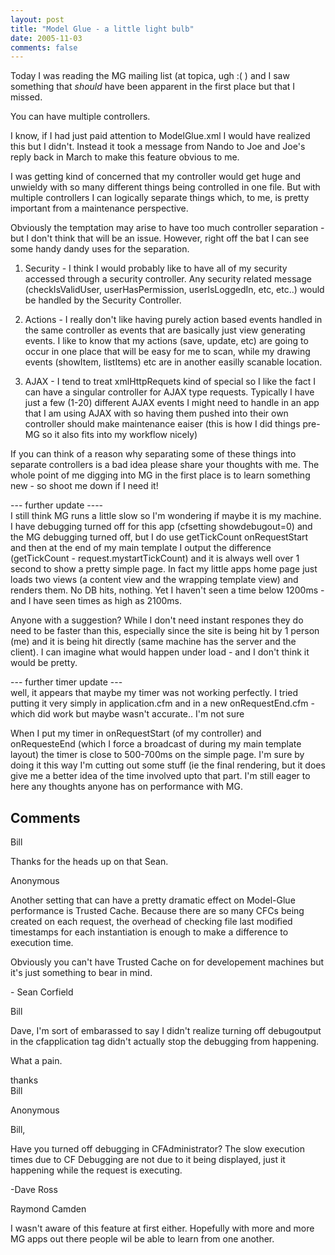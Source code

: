 ```yaml
---
layout: post
title: "Model Glue - a little light bulb"
date: 2005-11-03
comments: false
---
```

Today I was reading the MG mailing list (at topica, ugh :( ) and I saw
something that _should_ have been apparent in the first place but that I
missed.  
  
You can have multiple controllers.  
  
I know, if I had just paid attention to ModelGlue.xml I would have realized
this but I didn't. Instead it took a message from Nando to Joe and Joe's reply
back in March to make this feature obvious to me.  
  
I was getting kind of concerned that my controller would get huge and unwieldy
with so many different things being controlled in one file. But with multiple
controllers I can logically separate things which, to me, is pretty important
from a maintenance perspective.  
  
Obviously the temptation may arise to have too much controller separation -
but I don't think that will be an issue. However, right off the bat I can see
some handy dandy uses for the separation.  
  

  

  1. Security - I think I would probably like to have all of my security accessed through a security controller. Any security related message (checkIsValidUser, userHasPermission, userIsLoggedIn, etc, etc..) would be handled by the Security Controller.
  

  2. Actions - I really don't like having purely action based events handled in the same controller as events that are basically just view generating events. I like to know that my actions (save, update, etc) are going to occur in one place that will be easy for me to scan, while my drawing events (showItem, listItems) etc are in another easilly scanable location.
  

  3. AJAX - I tend to treat xmlHttpRequets kind of special so I like the fact I can have a singular controller for AJAX type requests. Typically I have just a few (1-20) different AJAX events I might need to handle in an app that I am using AJAX with so having them pushed into their own controller should make maintenance eaiser (this is how I did things pre-MG so it also fits into my workflow nicely)
  
  
  
If you can think of a reason why separating some of these things into separate
controllers is a bad idea please share your thoughts with me. The whole point
of me digging into MG in the first place is to learn something new - so shoot
me down if I need it!  
  
\--- further update ----  
I still think MG runs a little slow so I'm wondering if maybe it is my
machine. I have debugging turned off for this app (cfsetting showdebugout=0)
and the MG debugging turned off, but I do use getTickCount onRequestStart and
then at the end of my main template I output the difference (getTickCount -
request.mystartTickCount) and it is always well over 1 second to show a pretty
simple page. In fact my little apps home page just loads two views (a content
view and the wrapping template view) and renders them. No DB hits, nothing.
Yet I haven't seen a time below 1200ms - and I have seen times as high as
2100ms.  
  
Anyone with a suggestion? While I don't need instant respones they do need to
be faster than this, especially since the site is being hit by 1 person (me)
and it is being hit directly (same machine has the server and the client). I
can imagine what would happen under load - and I don't think it would be
pretty.  
  
\--- further timer update ---  
well, it appears that maybe my timer was not working perfectly. I tried
putting it very simply in application.cfm and in a new onRequestEnd.cfm -
which did work but maybe wasn't accurate.. I'm not sure  
  
When I put my timer in onRequestStart (of my controller) and onRequesteEnd
(which I force a broadcast of during my main template layout) the timer is
close to 500-700ms on the simple page. I'm sure by doing it this way I'm
cutting out some stuff (ie the final rendering, but it does give me a better
idea of the time involved upto that part. I'm still eager to here any thoughts
anyone has on performance with MG.

## Comments

Bill

Thanks for the heads up on that Sean.

Anonymous

Another setting that can have a pretty dramatic effect on Model-Glue
performance is Trusted Cache. Because there are so many CFCs being created on
each request, the overhead of checking file last modified timestamps for each
instantiation is enough to make a difference to execution time.  
  
Obviously you can't have Trusted Cache on for developement machines but it's
just something to bear in mind.  
  
\- Sean Corfield

Bill

Dave, I'm sort of embarassed to say I didn't realize turning off debugoutput
in the cfapplication tag didn't actually stop the debugging from happening.  
  
What a pain.  
  
thanks  
Bill

Anonymous

Bill,  
  
Have you turned off debugging in CFAdministrator? The slow execution times due
to CF Debugging are not due to it being displayed, just it happening while the
request is executing.  
  
-Dave Ross

Raymond Camden

I wasn't aware of this feature at first either. Hopefully with more and more
MG apps out there people wil be able to learn from one another.

